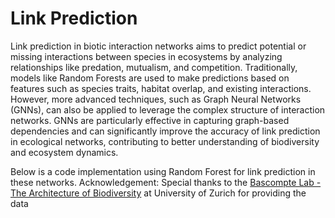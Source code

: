 # Link Prediction
Link prediction in biotic interaction networks aims to predict potential or missing interactions between species in ecosystems by analyzing relationships like predation, mutualism, and competition. Traditionally, models like Random Forests are used to make predictions based on features such as species traits, habitat overlap, and existing interactions. However, more advanced techniques, such as Graph Neural Networks (GNNs), can also be applied to leverage the complex structure of interaction networks. GNNs are particularly effective in capturing graph-based dependencies and can significantly improve the accuracy of link prediction in ecological networks, contributing to better understanding of biodiversity and ecosystem dynamics.

Below is a code implementation using Random Forest for link prediction in these networks.
Acknowledgement: Special thanks to the [Bascompte Lab - The Architecture of Biodiversity](https://www.bascompte.net/) at University of Zurich for providing the data
